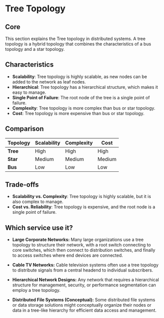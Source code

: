 # Tree Topology

## Core

This section explains the Tree topology in distributed systems. A tree topology is a hybrid topology that combines the characteristics of a bus topology and a star topology.

## Characteristics

- **Scalability**: Tree topology is highly scalable, as new nodes can be added to the network as leaf nodes.
- **Hierarchical**: Tree topology has a hierarchical structure, which makes it easy to manage.
- **Single Point of Failure**: The root node of the tree is a single point of failure.
- **Complexity**: Tree topology is more complex than bus or star topology.
- **Cost**: Tree topology is more expensive than bus or star topology.

## Comparison

| Topology | Scalability | Complexity | Cost |
|---|---|---|---|
| **Tree** | High | High | High |
| **Star** | Medium | Medium | Medium |
| **Bus** | Low | Low | Low |

## Trade-offs

- **Scalability vs. Complexity**: Tree topology is highly scalable, but it is also complex to manage.
- **Cost vs. Reliability**: Tree topology is expensive, and the root node is a single point of failure.

## Which service use it?



-   **Large Corporate Networks:** Many large organizations use a tree topology to structure their network, with a root switch connecting to core switches, which then connect to distribution switches, and finally to access switches where end devices are connected.

-   **Cable TV Networks:** Cable television systems often use a tree topology to distribute signals from a central headend to individual subscribers.

-   **Hierarchical Network Designs:** Any network that requires a hierarchical structure for management, security, or performance segmentation can employ a tree topology.

-   **Distributed File Systems (Conceptual):** Some distributed file systems or data storage solutions might conceptually organize their nodes or data in a tree-like hierarchy for efficient data access and management.
